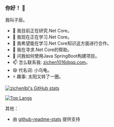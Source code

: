 ### 你好！ 👋

我叫子辰。

- 🔭 我目前正在研究.Net Core。
- 🌱 我现在正在学习.Net Core。
- 👯 我希望能在学习.Net Core知识这方面进行合作。
- 🤔 我在寻求.Net Core的帮助。
- 💬 问我如何使用Java SpringBoot构建项目。
- 📫 怎么联系我: zichen1016@qq.com。
- 😄 代名词: 小乌龟。
- ⚡ 趣事: 太阳又转了一圈。

[![zichenlbl's GitHub stats](https://github-readme-stats.vercel.app/api?username=zichenlbl&show_icons=true)](https://github.com/zichenlbl)

[![Top Langs](https://github-readme-stats.vercel.app/api/top-langs/?username=zichenlbl)](https://github.com/zichenlbl)

其他：
  - 由 [github-readme-stats](https://github.com/anuraghazra/github-readme-stats) 提供支持
